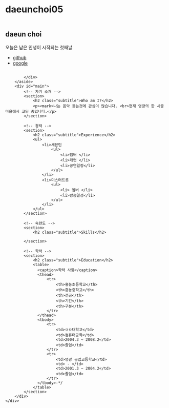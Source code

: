 # daeunchoi05
<!doctype html>
<html lang="ko">
<head>
	<title>온라인 프로필</title>
	<meta charset="utf-8">
  <link rel="stylesheet" href="css/style.css">
  <style>
    table {
      width:70%;  /* 표의 너비 */
      border:1px solid #222; /* 1픽셀짜리 표 테두리 */
      border-collapse: collapse; /* 중복되는 표와 셀의 테두리를 한 줄로 표시 */
    }
    thead {
      background:#eee;  /* 제목 행의 배경 색 */
    }
    th, td {
      border:1px solid #ccc; /* 1픽셀짜리 셀 테두리 */
      padding:5px;  /* 셀 테두리와 셀 내용 사이의 여백(패딩) */
      font-size:0.8em;  /* 셀의 글자 크기 */
    }
  </style>
</head>

<body>
    <div id="container">
        <!-- 사이드바 -->
        <aside>
            <div id="namecard">
                <img src="images/pf.jpg" alt="">
                <h1>daeun choi</h1>    
                <p>오늘은 남은 인생이 시작되는 첫째날</p>
            </div>
            <div id="detail">
                <p> </p>                                 
            </div>
            <div iㅊd="sns">
                <ul>                    
					<li>
						<a href="https://www.facebook.com/funnycom">github</a>
					</li>
					<li>
						<a href="https://www.google.com/search?q">google</a>
					</li>
				</ul>  
                <h2></h2>
  
            </div>           
        </aside>
        <div id="main">
            <!-- 자기 소개 -->
            <section>
                <h2 class="subtitle">Who am I?</h2>
                <p><mark>나는 음악 듣는것에 관심이 많습니다. <br>현재 영광의 한 시골 마을에서 코딩 중입니다.</p>
            </section>

            <!-- 경력 -->
            <section>
                <h2 class="subtitle">Experience</h2>
                <ul>
                    <li>세븐틴
                        <ul>
                            <li>멤버 </li>
                            <li>캐럿 </li>
                            <li>공연일정</li> 
                        </ul>
                    </li>
                    <li>미스터트롯
                        <ul>
                            <li> 멤버 </li>
                            <li>방송일정</li>
                        </ul>                        
                    </li>
                </ul>             
            </section>

            <!-- 숙련도 -->
            <section>
                <h2 class="subtitle">Skills</h2>

            </section>

            <!-- 학력 -->
            <section>
                <h2 class="subtitle">Education</h2>
                <table>
                  <caption>학력 사항</caption>
                  <thead>
                      <tr>
                          <th>홍농초등학교</th>
                          <th>홍농중학교</th>
                          <th>전공</th>
                          <th>기간</th>
                          <th>구분</th>
                      </tr>
                  </thead>
                  <tbody>
                      <tr>
                          <td>ㅁㅁ대학교</td>
                          <td>컴퓨터공학</td>
                          <td>2004.3 ~ 2008.2</td>
                          <td>졸업</td>
                      </tr>
                      <tr>
                          <td>영광 공업고등학교</td>
                          <td> - </td>
                          <td>2001.3 ~ 2004.2</td>
                          <td>졸업</td>
                      </tr>
                  </tbody>-*/
                </table>
            </section>
        </div>        
    </div>
</body>
</html>
